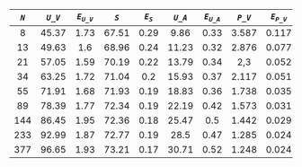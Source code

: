 ﻿| ***`N`*** | ***`U_V`*** | ***`E`<sub>`U_V`</sub>*** | ***`S`*** | ***`E`<sub>`S`</sub>*** | ***`U_A`*** | ***`E`<sub>`U_A`</sub>*** | ***`P_V`*** | ***`E`<sub>`P_V`</sub>*** | ***`P_A`*** | ***`E`<sub>`P_A`</sub>*** |
|:---------:|:-----------:|:-------------------------:|:---------:|:-----------------------:|:-----------:|:-------------------------:|:-----------:|:-------------------------:|:-----------:|:-------------------------:|
| 8         | 45.37       | 1.73                      | 67.51     | 0.29                    | 9.86        | 0.33                      | 3.587       | 0.117                     | 11.566      | 0.491                     |
| 13        | 49.63       | 1.6                       | 68.96     | 0.24                    | 11.23       | 0.32                      | 2.876       | 0.077                     | 8.851       | 0.307                     |
| 21        | 57.05       | 1.59                      | 70.19     | 0.22                    | 13.79       | 0.34                      | 2,3         | 0.052                     | 6.767       | 0.19                      |
| 34        | 63.25       | 1.72                      | 71.04     | 0.2                     | 15.93       | 0.37                      | 2.117       | 0.051                     | 5.75        | 0.143                     |
| 55        | 71.91       | 1.68                      | 71.93     | 0.19                    | 18.83       | 0.36                      | 1.738       | 0.035                     | 4.554       | 0.091                     |
| 89        | 78.39       | 1.77                      | 72.34     | 0.19                    | 22.19       | 0.42                      | 1.573       | 0.031                     | 3.897       | 0.077                     |
| 144       | 86.45       | 1.95                      | 72.36     | 0.18                    | 25.47       | 0.5                       | 1.442       | 0.029                     | 3.433       | 0.072                     |
| 233       | 92.99       | 1.87                      | 72.77     | 0.19                    | 28.5        | 0.47                      | 1.285       | 0.024                     | 2.945       | 0.052                     |
| 377       | 96.65       | 1.93                      | 73.21     | 0.17                    | 30.71       | 0.52                      | 1.248       | 0.024                     | 2.736       | 0.047                     |

